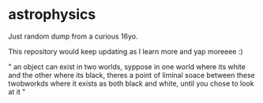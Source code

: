 # astrophysics
Just random dump from a curious 16yo. 

This repository would keep updating as I learn more and yap moreeee :)


" an object can exist in two worlds, syppose in one world where its white and the other where its black, theres a point of liminal soace between these twobworkds where it exists as both black and white, until you chose to look at it "
